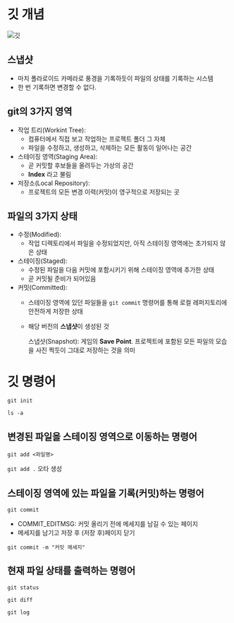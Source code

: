 # 깃 개념

![깃](https://encrypted-tbn0.gstatic.com/images?q=tbn:ANd9GcT2aRJR6dWUGsjhkUzKkGp-3787npBEJcJblg&s)

## 스냅샷
- 마치 폴라로이드 카메라로 풍경을 기록하듯이 파일의 상태를 기록하는 시스템
- 한 번 기록하면 변경할 수 없다.

## git의 3가지 영역
- 작업 트리(Workint Tree): 
    -  컴퓨터에서 직접 보고 작업하는 프로젝트 폴더 그 자체
    - 파일을 수정하고, 생성하고, 삭제하는 모든 활동이 일어나는 공간
- 스테이징 영역(Staging Area):
    - 곧 커밋할 후보들을 올려두는 가상의 공간
    - **Index** 라고 불림
- 저장소(Local Repository):
    - 프로젝트의 모든 변경 이력(커밋)이 영구적으로 저장되는 곳

## 파일의 3가지 상태
- 수정(Modified): 
    - 작업 디렉토리에서 파일을 수정되었지만, 아직 스테이징 영역에는 초가되지 않은 상태
- 스테이징(Staged): 
    - 수정된 파일을 다음  커밋에 포함시키기 위해 스테이징 영역에 추가한 상태
    - 곧 커밋될 준비가 되어있음
- 커밋(Committed): 
    - 스테이징 영역에 있던 파일들을 `git commit` 명령어를 통해 로컬 레퍼지토리에 안전하게 저장한 상태
    -  해당 버전의 **스냅샷**이 생성된 것
        
        스냅샷(Snapshot): 게임의 **Save Point**. 프로젝트에 포함된 모든 파일의 모습을 사진 찍듯이 그대로 저장하는 것을 의미

# 깃 명령어
`git init`

`ls -a`
## 변경된 파일을 스테이징 영역으로 이동하는 명령어
`git add <파일명>`

`git add .` 오타 생성
## 스테이징 영역에 있는 파일을 기록(커밋)하는 명령어
`git commit`
- COMMIT_EDITMSG: 커밋 올리기 전에 메세지를 남길 수 있는 페이지
- 메세지를 남기고 저장 후 (저장 후)페이지 닫기

`git commit -m "커밋 메세지"`

## 현재 파일 상태를 출력하는 명령어

`git status`

`git diff`

`git log`
